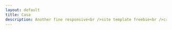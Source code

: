 ```yaml
---
layout: default
title: Casa
description: Another fine responsive<br />site template freebie<br />crafted by <a href="http://html5up.net">HTML5 UP</a>.
---
```

